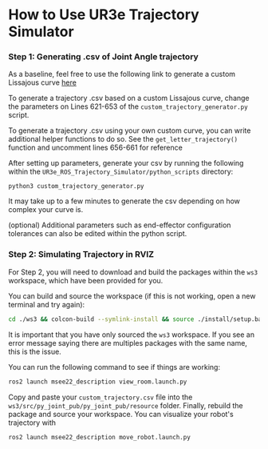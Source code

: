 # How to Use UR3e Trajectory Simulator

### Step 1: Generating .csv of Joint Angle trajectory

As a baseline, feel free to use the following link to generate a custom Lissajous curve [here](https://www.desmos.com/calculator/py01tjkbgb)

To generate a trajectory .csv based on a custom Lissajous curve, change the parameters on Lines 621-653 of the `custom_trajectory_generator.py` script.

To generate a trajectory .csv using your own custom curve, you can write additional helper functions to do so. See the `get_letter_trajectory()` function and uncomment lines 656-661 for reference

After setting up parameters, generate your csv by running the following within the `UR3e_ROS_Trajectory_Simulator/python_scripts` directory:
```
python3 custom_trajectory_generator.py
```

It may take up to a few minutes to generate the csv depending on how complex your curve is.

(optional) Additional parameters such as end-effector configuration tolerances can also be edited within the python script.

### Step 2: Simulating Trajectory in RVIZ
For Step 2, you will need to download and build the packages within the `ws3` workspace, which have been provided for you. 

You can build and source the workspace (if this is not working, open a new terminal and try again):
```bash
cd ./ws3 && colcon-build --symlink-install && source ./install/setup.bash
```
It is important that you have only sourced the `ws3` workspace. If you see an error message saying there are multiples packages with the same name, this is the issue.

You can run the following command to see if things are working:
```bash
ros2 launch msee22_description view_room.launch.py
```

Copy and paste your `custom_trajectory.csv` file into the `ws3/src/py_joint_pub/py_joint_pub/resource` folder. 
Finally, rebuild the package and source your workspace. You can visualize your robot's trajectory with
```
ros2 launch msee22_description move_robot.launch.py
```



